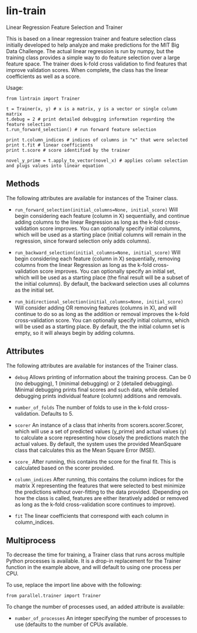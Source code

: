 lin-train
=========

Linear Regression Feature Selection and Trainer

This is based on a linear regression trainer and feature selection class initially developed to help
analyze and make predictions for the MIT Big Data Challenge. The actual linear regression is run by
numpy, but the training class provides a simple way to do feature selection over a large feature space.
The trainer does k-fold cross validation to find features that improve validation scores. When complete,
the class has the linear coefficients as well as a score.

Usage:

    from lintrain import Trainer

    t = Trainer(x, y) # x is a matrix, y is a vector or single column matrix
    t.debug = 2 # print detailed debugging information regarding the feature selection
    t.run_forward_selection() # run forward feature selection

    print t.column_indices # indices of columns in "x" that were selected
    print t.fit # linear coefficients
    print t.score # score identified by the trainer

    novel_y_prime = t.apply_to_vector(novel_x) # applies column selection and plugs values into linear equation

Methods
-------

The following attributes are available for instances of the Trainer class.

* `run_forward_selection(initial_columns=None, initial_score)` Will begin considering each
  feature (column in X) sequentially, and continue adding columns to the linear Regression 
  as long as the k-fold cross-validation score improves. You can optionally specify 
  initial columns, which will be used as a starting place (initial columns will remain
  in the regression, since forward selection only adds columns).

* `run_backward_selection(initial_columns=None, initial_score)` Will begin considering 
  each feature (column in X) sequentially, removing columns from the linear Regression 
  as long as the k-fold cross-validation score improves. You can optionally specify an 
  initial set, which will be used as a starting place (the final result will be a subset
  of the initial columns). By default, the backward selection uses all columns as the 
  initial set.

* `run_bidirectional_selection(initial_columns=None, initial_score)` Will consider adding
  OR removing features (columns in X), and will continue to do so as long as the addition
  or removal improves the k-fold cross-validation score. You can optionally specify 
  initial columns, which will be used as a starting place. By default, the the initial 
  column set is empty, so it will always begin by adding columns.


Attributes
----------

The following attributes are available for instances of the Trainer class.

* `debug` Allows printing of information about the training process. Can be 0 (no debugging), 1 (minimal debugging) or
   2 (detailed debugging). Minimal debugging prints final scores and such data, while detailed debugging prints
   individual feature (column) additions and removals.

* `number_of_folds` The number of folds to use in the k-fold cross-validation. Defaults to
   5.

* `scorer` An instance of a class that inherits from scorers.scorer.Scorer, which will use a set of predicted values
  (y_prime) and actual values (y) to calculate a score representing how closely the predictions match the actual values.
   By default, the system uses the provided MeanSquare class that calculates this as the Mean Square Error (MSE).

* `score_` After running, this contains the score for the final fit. This is calculated based on the scorer provided. 

* `column_indices` After running, this contains the column indices for the matrix X representing the features that were
  selected to best minimize the predictions without over-fitting to the data provided. (Depending on how the class is
  called, features are either iteratively added or removed as long as the k-fold cross-validation score continues
  to improve).

* `fit` The linear coefficients that correspond with each column in column_indices.

Multiprocess
------------

To decrease the time for training, a Trainer class that runs across multiple Python
processes is available. It is a drop-in replacement for the Trainer function in the 
example above, and will default to using one process per CPU.

To use, replace the import line above with the following:

    from parallel.trainer import Trainer

To change the number of processes used, an added attribute is available:

* `number_of_processes` An integer specifying the number of processes to use (defaults to
  the number of CPUs available.
